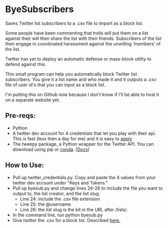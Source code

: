 # ByeSubscribers
Saves Twitter list subscribers to a .csv file to import as a block list.

Some people have been commenting that trolls will put them on a list against their will then share the list with their friends.
Subscribers of the list then engage in coordinated harassment against the unwilling 'members' of the list.

Twitter has yet to deploy an automatic defense or mass-block utility to defend against this.

This small program can help you automatically block Twitter list subscribers.
You give it a list name and who made it and it outputs a .csv file of user id's that you can input as a block list.

I'm putting this on Github now because I don't know if I'll be able to host it on a separate website yet.

## Pre-reqs:
- Python
- A twitter dev account for 4 credentials that let you play with their api. This is fast (less then a day for me) and it is easy to [apply](https://developer.twitter.com/en/apply-for-access.html)
- The tweepy package, a Python wrapper for the Twitter API. You can download using pip or [conda](https://anaconda.org/conda-forge/tweepy). [[Docs]](http://docs.tweepy.org/en/3.7.0/)


## How to Use:
- Pull up twitter_credentials.py. Copy and paste the 4 values from your twitter dev account under "Keys and Tokens."
- Pull up byesub.py and change lines 24-26 to include the file you want to output to, the list creator, and the list slug.
  - Line 24: include the .csv file extension
  - Line 25: the @username
  - Line 26: the list slug is the bit in the URL after /lists/.
- In the command line, run python byesub.py
- Give twitter the .csv for a block list. Described [here.](https://help.twitter.com/en/using-twitter/advanced-twitter-block-options)
